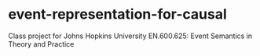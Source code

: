 # event-representation-for-causal
Class project for Johns Hopkins University EN.600.625: Event Semantics in Theory and Practice
